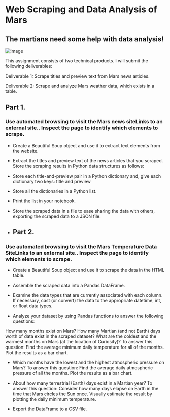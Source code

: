 # Web Scraping and Data Analysis of Mars

## The martians need some help with data analysis!

![image](https://github.com/meehal0203/Module_11_web_scraping/assets/146681542/08f3710b-249a-4855-b0bc-82c080448be1)

This assignment consists of two technical products. I will submit the following deliverables:

Deliverable 1: Scrape titles and preview text from Mars news articles.

Deliverable 2: Scrape and analyze Mars weather data, which exists in a table.

## Part 1.
### Use automated browsing to visit the Mars news siteLinks to an external site.. Inspect the page to identify which elements to scrape.


* Create a Beautiful Soup object and use it to extract text elements from the website.

* Extract the titles and preview text of the news articles that you scraped. Store the scraping results in Python data structures as follows:

* Store each title-and-preview pair in a Python dictionary and, give each dictionary two keys: title and preview

* Store all the dictionaries in a Python list.

* Print the list in your notebook.

* Store the scraped data in a file to ease sharing the data with others, exporting the scraped data to a JSON file.

* ## Part 2.
### Use automated browsing to visit the Mars Temperature Data SiteLinks to an external site.. Inspect the page to identify which elements to scrape.

* Create a Beautiful Soup object and use it to scrape the data in the HTML table.

* Assemble the scraped data into a Pandas DataFrame.

* Examine the data types that are currently associated with each column. If necessary, cast (or convert) the data to the appropriate datetime, int, or float data types.

* Analyze your dataset by using Pandas functions to answer the following questions:

How many months exist on Mars?
How many Martian (and not Earth) days worth of data exist in the scraped dataset?
What are the coldest and the warmest months on Mars (at the location of Curiosity)? To answer this question:
Find the average minimum daily temperature for all of the months.
Plot the results as a bar chart.

* Which months have the lowest and the highest atmospheric pressure on Mars? To answer this question:
Find the average daily atmospheric pressure of all the months.
Plot the results as a bar chart.

* About how many terrestrial (Earth) days exist in a Martian year? To answer this question:
Consider how many days elapse on Earth in the time that Mars circles the Sun once.
Visually estimate the result by plotting the daily minimum temperature.

* Export the DataFrame to a CSV file.

